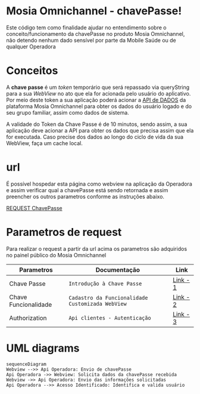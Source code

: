 # Mosia Omnichannel - chavePasse!

Este código tem como finalidade ajudar no entendimento sobre o conceito/funcionamento da chavePasse no produto Mosia Omnichannel, não detendo nenhum dado sensível por parte da Mobile Saúde ou de qualquer Operadora

# Conceitos

A **chave passe** é um _token_ temporário que será repassado via queryString para a sua _WebView_ no ato que ela for acionada pelo usuário do aplicativo. Por meio deste token a sua aplicação poderá acionar a [API de DADOS](https://mobilesaudejira.atlassian.net/wiki/spaces/MO/pages/2463989776 "/wiki/spaces/MO/pages/2463989776") da plataforma Mosia Omnichannel para obter os dados do usuário logado e do seu grupo familiar, assim como dados de sistema.

A validade do Token da Chave Passe é de 10 minutos, sendo assim, a sua aplicação deve acionar a API para obter os dados que precisa assim que ela for executada. Caso precise dos dados ao longo do ciclo de vida da sua WebView, faça um cache local.


# url
É possível hospedar esta página como webview na aplicação da Operadora e assim verificar qual a chavePasse está sendo retornada e assim preencher os outros parametros conforme as instruções abaixo.

[REQUEST ChavePasse](https://rannyzyzz.github.io/sample-mosiaOmnichannel/sample-mosiaOmnichannel.html)



# Parametros de request
Para realizar o request a partir da url acima os parametros são adquiridos no painel público do Mosia Omnichannel

|Parametros                |Documentação       |Link                         |
|----------------|-------------------------------|-----------------------------|
|Chave Passe|`Introdução à Chave Passe`            |[Link - 1](https://mobilesaudejira.atlassian.net/wiki/spaces/MO/pages/2460057604/Introdu+o+Chave+Passe)            |
|Chave Funcionalidade|`Cadastro da Funcionalidade Customizada WebView`            |[Link - 2](https://mobilesaudejira.atlassian.net/wiki/spaces/MO/pages/2465595490/Cadastro+da+Funcionalidade+Customizada+WebView)            |
|Authorization|`Api clientes - Autenticação`|[Link - 3](https://mobilesaudejira.atlassian.net/wiki/spaces/MO/pages/2533195788/Api+clientes+-+Autentica+o)


# UML diagrams

```mermaid
sequenceDiagram
Webview -->> Api Operadora: Envio de chavePasse
Api Operadora ->> Webview: Solicita dados da chavePasse recebida
Webview ->> Api Operadora: Envio das informações solicitadas
Api Operadora -->> Acesso Identificado: Identifica e valida usuário
```
